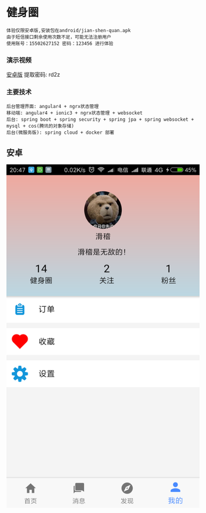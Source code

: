 # 健身圈
    体验仅限安卓版,安装包在android/jian-shen-quan.apk
    由于短信接口剩余使用次数不足，可能无法注册用户
    使用账号：15502627152 密码：123456 进行体验
### 演示视频
[安卓版](https://pan.baidu.com/s/1o8Shfho) 提取密码: rd2z
### 主要技术
    后台管理界面: angular4 + ngrx状态管理
    移动端: angular4 + ionic3 + ngrx状态管理 + websocket
    后台: spring boot + spring security + spring jpa + spring websocket + mysql + cos(腾讯的对象存储)
    后台(微服务版): spring cloud + docker 部署

## 安卓
![我的](https://github.com/LieRabbit/jianshenquan-show/blob/master/android/my.png)